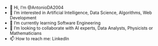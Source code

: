 - 👋 Hi, I’m @AntonioDA2004
- 👀 I’m interested in Artificial Intelligence, Data Science, Algorithms, Web Development
- 🌱 I’m currently learning Software Engineering
- 💞️ I’m looking to collaborate with AI experts, Data Analysts, Physicists or Mathematicians
- 📫 How to reach me: LinkedIn

<!---
AntonioDA2004/AntonioDA2004 is a ✨ special ✨ repository because its `README.md` (this file) appears on your GitHub profile.
You can click the Preview link to take a look at your changes.
--->

